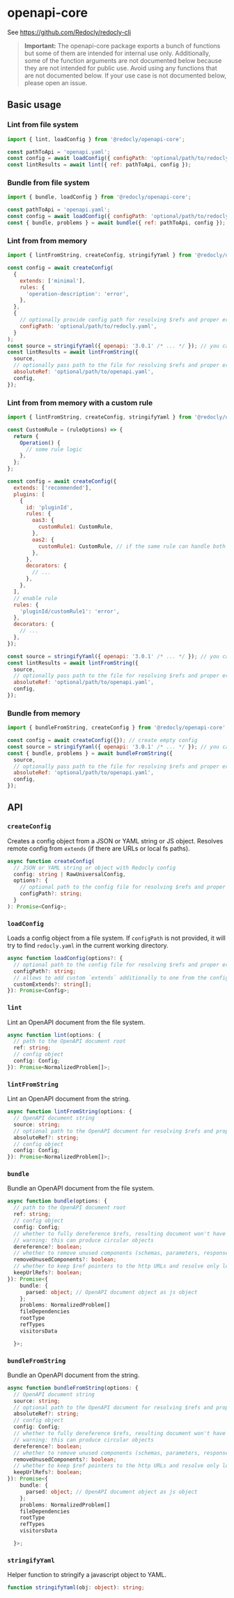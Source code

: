 # openapi-core

See https://github.com/Redocly/redocly-cli

> **Important:**
> The openapi-core package exports a bunch of functions but some of them are intended for internal use only.
> Additionally, some of the function arguments are not documented below because they are not intended for public use.
> Avoid using any functions that are not documented below.
> If your use case is not documented below, please open an issue.

## Basic usage

### Lint from file system

```js
import { lint, loadConfig } from '@redocly/openapi-core';

const pathToApi = 'openapi.yaml';
const config = await loadConfig({ configPath: 'optional/path/to/redocly.yaml' });
const lintResults = await lint({ ref: pathToApi, config });
```

### Bundle from file system

```js
import { bundle, loadConfig } from '@redocly/openapi-core';

const pathToApi = 'openapi.yaml';
const config = await loadConfig({ configPath: 'optional/path/to/redocly.yaml' });
const { bundle, problems } = await bundle({ ref: pathToApi, config });
```

### Lint from from memory

```js
import { lintFromString, createConfig, stringifyYaml } from '@redocly/openapi-core';

const config = await createConfig(
  {
    extends: ['minimal'],
    rules: {
      'operation-description': 'error',
    },
  },
  {
    // optionally provide config path for resolving $refs and proper error locations
    configPath: 'optional/path/to/redocly.yaml',
  }
);
const source = stringifyYaml({ openapi: '3.0.1' /* ... */ }); // you can also use JSON.stringify
const lintResults = await lintFromString({
  source,
  // optionally pass path to the file for resolving $refs and proper error locations
  absoluteRef: 'optional/path/to/openapi.yaml',
  config,
});
```

### Lint from from memory with a custom rule

```js
import { lintFromString, createConfig, stringifyYaml } from '@redocly/openapi-core';

const CustomRule = (ruleOptions) => {
  return {
    Operation() {
      // some rule logic
    },
  };
};

const config = await createConfig({
  extends: ['recommended'],
  plugins: [
    {
      id: 'pluginId',
      rules: {
        oas3: {
          customRule1: CustomRule,
        },
        oas2: {
          customRule1: CustomRule, // if the same rule can handle both oas3 and oas2
        },
      },
      decorators: {
        // ...
      },
    },
  ],
  // enable rule
  rules: {
    'pluginId/customRule1': 'error',
  },
  decorators: {
    // ...
  },
});

const source = stringifyYaml({ openapi: '3.0.1' /* ... */ }); // you can also use JSON.stringify
const lintResults = await lintFromString({
  source,
  // optionally pass path to the file for resolving $refs and proper error locations
  absoluteRef: 'optional/path/to/openapi.yaml',
  config,
});
```

### Bundle from memory

```js
import { bundleFromString, createConfig } from '@redocly/openapi-core';

const config = await createConfig({}); // create empty config
const source = stringifyYaml({ openapi: '3.0.1' /* ... */ }); // you can also use JSON.stringify
const { bundle, problems } = await bundleFromString({
  source,
  // optionally pass path to the file for resolving $refs and proper error locations
  absoluteRef: 'optional/path/to/openapi.yaml',
  config,
});
```

## API

### `createConfig`

Creates a config object from a JSON or YAML string or JS object.
Resolves remote config from `extends` (if there are URLs or local fs paths).

```ts
async function createConfig(
  // JSON or YAML string or object with Redocly config
  config: string | RawUniversalConfig,
  options?: {
    // optional path to the config file for resolving $refs and proper error locations
    configPath?: string;
  }
): Promise<Config>;
```

### `loadConfig`

Loads a config object from a file system. If `configPath` is not provided,
it will try to find `redocly.yaml` in the current working directory.

```ts
async function loadConfig(options?: {
  // optional path to the config file for resolving $refs and proper error locations
  configPath?: string;
  // allows to add custom `extends` additionally to one from the config file
  customExtends?: string[];
}): Promise<Config>;
```

### `lint`

Lint an OpenAPI document from the file system.

```ts
async function lint(options: {
  // path to the OpenAPI document root
  ref: string;
  // config object
  config: Config;
}): Promise<NormalizedProblem[]>;
```

### `lintFromString`

Lint an OpenAPI document from the string.

```ts
async function lintFromString(options: {
  // OpenAPI document string
  source: string;
  // optional path to the OpenAPI document for resolving $refs and proper error locations
  absoluteRef?: string;
  // config object
  config: Config;
}): Promise<NormalizedProblem[]>;
```

### `bundle`

Bundle an OpenAPI document from the file system.

```ts
async function bundle(options: {
  // path to the OpenAPI document root
  ref: string;
  // config object
  config: Config;
  // whether to fully dereference $refs, resulting document won't have any $ref
  // warning: this can produce circular objects
  dereference?: boolean;
  // whether to remove unused components (schemas, parameters, responses, etc)
  removeUnusedComponents?: boolean;
  // whether to keep $ref pointers to the http URLs and resolve only local fs $refs
  keepUrlRefs?: boolean;
}): Promise<{
    bundle: {
      parsed: object; // OpenAPI document object as js object
    };
    problems: NormalizedProblem[]
    fileDependencies
    rootType
    refTypes
    visitorsData

  }>;
```

### `bundleFromString`

Bundle an OpenAPI document from the string.

```ts
async function bundleFromString(options: {
  // OpenAPI document string
  source: string;
  // optional path to the OpenAPI document for resolving $refs and proper error locations
  absoluteRef?: string;
  // config object
  config: Config;
  // whether to fully dereference $refs, resulting document won't have any $ref
  // warning: this can produce circular objects
  dereference?: boolean;
  // whether to remove unused components (schemas, parameters, responses, etc)
  removeUnusedComponents?: boolean;
  // whether to keep $ref pointers to the http URLs and resolve only local fs $refs
  keepUrlRefs?: boolean;
}): Promise<{
    bundle: {
      parsed: object; // OpenAPI document object as js object
    };
    problems: NormalizedProblem[]
    fileDependencies
    rootType
    refTypes
    visitorsData

  }>;
```

### `stringifyYaml`

Helper function to stringify a javascript object to YAML.

```ts
function stringifyYaml(obj: object): string;
```